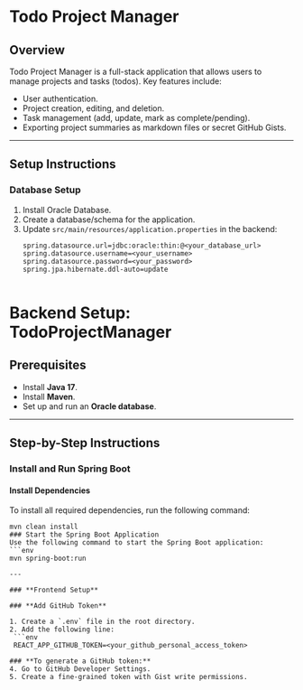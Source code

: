 # **Todo Project Manager**

## **Overview**
Todo Project Manager is a full-stack application that allows users to manage projects and tasks (todos). Key features include:
- User authentication.
- Project creation, editing, and deletion.
- Task management (add, update, mark as complete/pending).
- Exporting project summaries as markdown files or secret GitHub Gists.

---

## **Setup Instructions**

### **Database Setup**
1. Install Oracle Database.
2. Create a database/schema for the application.
3. Update `src/main/resources/application.properties` in the backend:
   ```properties
   spring.datasource.url=jdbc:oracle:thin:@<your_database_url>
   spring.datasource.username=<your_username>
   spring.datasource.password=<your_password>
   spring.jpa.hibernate.ddl-auto=update


# Backend Setup: TodoProjectManager

## Prerequisites
- Install **Java 17**.
- Install **Maven**.
- Set up and run an **Oracle database**.

---

## Step-by-Step Instructions

### Install and Run Spring Boot

#### Install Dependencies
To install all required dependencies, run the following command:  
  ```env
  mvn clean install
### Start the Spring Boot Application
Use the following command to start the Spring Boot application:
 ```env
  mvn spring-boot:run

---

### **Frontend Setup**

### **Add GitHub Token**

1. Create a `.env` file in the root directory.
2. Add the following line:
   ```env
   REACT_APP_GITHUB_TOKEN=<your_github_personal_access_token>

### **To generate a GitHub token:**
4. Go to GitHub Developer Settings.
5. Create a fine-grained token with Gist write permissions.

